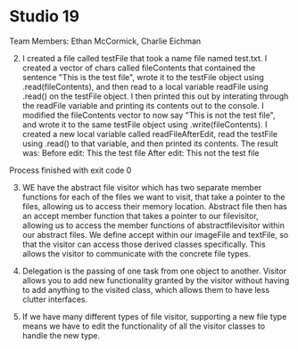 # Studio 19

Team Members: Ethan McCormick, Charlie Eichman 

2. I created a file called testFile that took a name file named test.txt. I created a vector of chars called 
fileContents that contained the sentence "This is the test file", wrote it to the testFile object using 
.read(fileContents), and then read to a local variable readFile using .read() on the testFile object. I then printed
this out by interating through the readFile variable and printing its contents out to the console. I modified the
fileContents vector to now say "This is not the test file", and wrote it to the same testFile object using 
.write(fileContents). I created a new local variable called readFileAfterEdit, read the testFile using .read() to that
variable, and then printed its contents. The result was:
Before edit: This the test file
After edit: This not the test file

Process finished with exit code 0

3. WE have the abstract file visitor which has two separate member functions for each of the files we want to visit, that
   take a pointer to the files, allowing us to access their memory location. Abstract file then has an accept member function that
   takes a pointer to our filevisitor, allowing us to access the member functions of abstractfilevisitor within our abstract files.
   We define accept within our imageFile and textFile, so that the visitor can access those derived classes specifically. This
   allows the visitor to communicate with the concrete file types. 

4. Delegation is the passing of one task from one object to another. Visitor allows you to add new  functionality granted
   by the visitor without having to add anything to the visited class, which allows them to have less clutter interfaces. 

5. If we have many different types of file visitor, supporting a new file type means we have to edit the functionality of all
the visitor classes to handle the new type.

